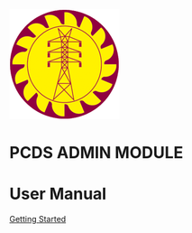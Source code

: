 <img src="./img/Ceylon-Electricity-Board.png"/>

# PCDS ADMIN MODULE 
# User Manual



[Getting Started](#user-loging)
